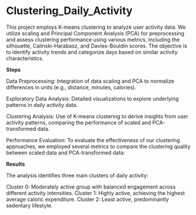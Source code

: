 # Clustering_Daily_Activity

This project employs K-means clustering to analyze user activity data. We utilize scaling and Principal Component Analysis (PCA) for preprocessing and assess clustering performance using various metrics, including the silhouette, Calinski-Harabasz, and Davies-Bouldin scores. The objective is to identify activity trends and categorize days based on similar activity characteristics.

**Steps**

Data Preprocessing: Integration of data scaling and PCA to normalize differences in units (e.g., distance, minutes, calories).

Exploratory Data Analysis: Detailed visualizations to explore underlying patterns in daily activity data.

Clustering Analysis: Use of K-means clustering to derive insights from user activity patterns, comparing the performance of scaled and PCA-transformed data.

Performance Evaluation: To evaluate the effectiveness of our clustering approaches, we employed several metrics to compare the clustering quality between scaled data and PCA-transformed data:


**Results**

The analysis identifies three main clusters of daily activity:

Cluster 0: Moderately active group with balanced engagement across different activity intensities.
Cluster 1: Highly active, achieving the highest average caloric expenditure.
Cluster 2: Least active, predominantly sedentary lifestyle.
